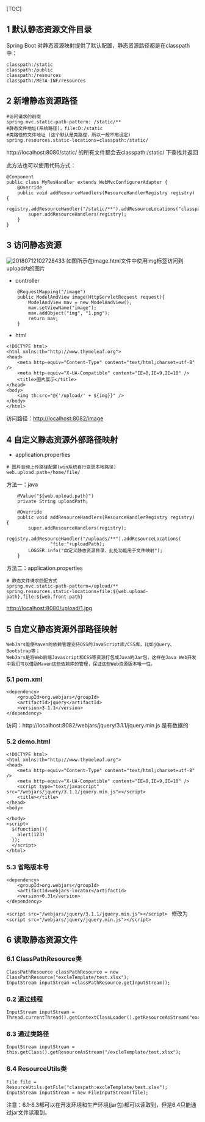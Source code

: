 [TOC]

## 1 默认静态资源文件目录
Spring Boot 对静态资源映射提供了默认配置，静态资源路径都是在classpath中：
```
classpath:/static
classpath:/public
classpath:/resources
classpath:/META-INF/resources
```
## 2 新增静态资源路径
```
#访问请求的前缀
spring.mvc.static-path-pattern: /static/**
#静态文件地址(系统路径)，file:D:/static
#类路径的文件地址 (这个默认是类路径，所以一般不用设定)
spring.resources.static-locations=classpath:/static/
```
http://localhost:8080/static/ 的所有文件都会去classpath:/static/ 下查找并返回

此方法也可以使用代码方式：
```
@Component
public class MyResHandler extends WebMvcConfigurerAdapter {
    @Override
    public void addResourceHandlers(ResourceHandlerRegistry registry) {
        registry.addResourceHandler("/static/**").addResourceLocations("classpath:/static/");
        super.addResourceHandlers(registry);
    }
}
```
## 3 访问静态资源
![20180712102728433](/assets/20180712102728433.png)
如图所示在image.html文件中使用img标签访问到upload内的图片 

- controller
```
    @RequestMapping("/image")
    public ModelAndView image(HttpServletRequest request){
        ModelAndView mav = new ModelAndView();
        mav.setViewName("image");
        mav.addObject("img", "1.png");
        return mav;
    }
```

- html
```
<!DOCTYPE html>
<html xmlns:th="http://www.thymeleaf.org">
<head>
    <meta http-equiv="Content-Type" content="text/html;charset=utf-8" />
    <meta http-equiv="X-UA-Compatible" content="IE=8,IE=9,IE=10" />
    <title>图片展示</title>
</head>
<body>
    <img th:src="@{'/upload/' + ${img}}" />
</body>
</html>
```
访问路径：<http://localhost:8082/image> 
## 4 自定义静态资源外部路径映射

- application.properties
```
# 图片音频上传路径配置(win系统自行变更本地路径)
web.upload.path=/home/file/
```

方法一：java
```
    @Value("${web.upload.path}")
    private String uploadPath;

    @Override
    public void addResourceHandlers(ResourceHandlerRegistry registry) {
        super.addResourceHandlers(registry);
        registry.addResourceHandler("/uploads/**").addResourceLocations(
                "file:"+uploadPath);
        LOGGER.info("自定义静态资源目录、此处功能用于文件映射");
    }
```

方法二：application.properties
```
# 静态文件请求匹配方式
spring.mvc.static-path-pattern=/upload/**
spring.resources.static-locations=file:${web.upload-path},file:${web.front-path}
```

<http://localhost:8080/upload/1.jpg> 

## 5 自定义静态资源外部路径映射
    WebJars能使Maven的依赖管理支持OSS的JavaScript库/CSS库，比如jQuery、Bootstrap等； 
    WebJars是将Web前端Javascript和CSS等资源打包成Java的Jar包，这样在Java Web开发中我们可以借助Maven这些依赖库的管理，保证这些Web资源版本唯一性。
### 5.1 pom.xml
```
<dependency>  
    <groupId>org.webjars</groupId>  
    <artifactId>jquery</artifactId>  
    <version>3.1.1</version>  
</dependency>  
```
访问：http://localhost:8082/webjars/jquery/3.1.1/jquery.min.js 是有数据的
### 5.2 demo.html
```
<!DOCTYPE html>
<html xmlns:th="http://www.thymeleaf.org">
<head>
    <meta http-equiv="Content-Type" content="text/html;charset=utf-8" />
    <meta http-equiv="X-UA-Compatible" content="IE=8,IE=9,IE=10" />
    <script type="text/javascript" src="/webjars/jquery/3.1.1/jquery.min.js"></script>
    <title></title>
</head>
<body>

</body>
<script>
  $(function(){
    alert(123)
  });
  </script>
</html>
```
### 5.3 省略版本号
```
<dependency>  
    <groupId>org.webjars</groupId>  
    <artifactId>webjars-locator</artifactId>  
    <version>0.31</version>  
</dependency>  
```
`<script src="/webjars/jquery/3.1.1/jquery.min.js"></script> `
修改为 
`<script src="/webjars/jquery/jquery.min.js"></script>`

## 6 读取静态资源文件
### 6.1 ClassPathResource类
```
ClassPathResource classPathResource = new ClassPathResource("excleTemplate/test.xlsx");
InputStream inputStream =classPathResource.getInputStream();
```
### 6.2 通过线程
```
InputStream inputStream = Thread.currentThread().getContextClassLoader().getResourceAsStream("excleTemplate/test.xlsx");
```
### 6.3 通过类路径
```
InputStream inputStream = this.getClass().getResourceAsStream("/excleTemplate/test.xlsx");
```
### 6.4 ResourceUtils类
```
File file = ResourceUtils.getFile("classpath:excleTemplate/test.xlsx");
InputStream inputStream = new FileInputStream(file);
```
注意：6.1-6.3都可以在开发环境和生产环境(jar包)都可以读取到，但是6.4只能通过jar文件读取到。